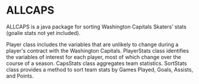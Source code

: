 # ALLCAPS
ALLCAPS is a java package for sorting Washington Capitals Skaters’ stats (goalie stats not yet included).

Player class includes the variables that are unlikely to change during a player's contract with the Washington Capitals.
PlayerStats class identifies the variables of interest for each player, most of which change over the course of a season.
CapsStats class aggregates team statistics.
SortStats class provides a method to sort team stats by Games Played, Goals, Assists, and Points.
